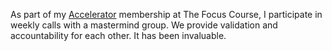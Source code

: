 As part of my [Accelerator](https://thefocuscourse.com/accelerator/) membership at The Focus Course, I participate in weekly calls with a mastermind group. We provide validation and accountability for each other. It has been invaluable.